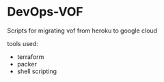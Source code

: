 # DevOps-VOF
Scripts for migrating vof from heroku to google cloud

tools used:

- terraform
- packer
- shell scripting 
